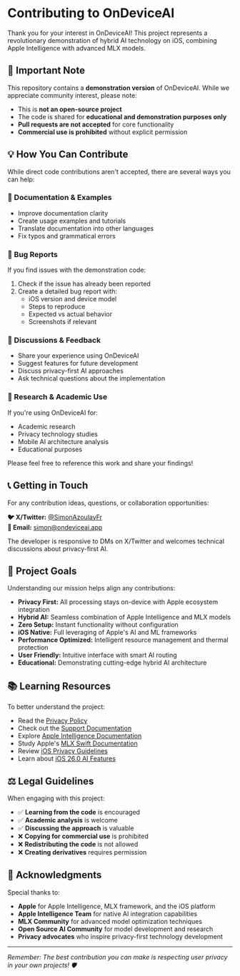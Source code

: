 # Contributing to OnDeviceAI

Thank you for your interest in OnDeviceAI! This project represents a revolutionary demonstration of hybrid AI technology on iOS, combining Apple Intelligence with advanced MLX models.

## 🚨 Important Note

This repository contains a **demonstration version** of OnDeviceAI. While we appreciate community interest, please note:

- This is **not an open-source project**
- The code is shared for **educational and demonstration purposes only**
- **Pull requests are not accepted** for core functionality
- **Commercial use is prohibited** without explicit permission

## 💡 How You Can Contribute

While direct code contributions aren't accepted, there are several ways you can help:

### 📝 Documentation & Examples
- Improve documentation clarity
- Create usage examples and tutorials
- Translate documentation into other languages
- Fix typos and grammatical errors

### 🐛 Bug Reports
If you find issues with the demonstration code:

1. Check if the issue has already been reported
2. Create a detailed bug report with:
   - iOS version and device model
   - Steps to reproduce
   - Expected vs actual behavior
   - Screenshots if relevant

### 💬 Discussions & Feedback
- Share your experience using OnDeviceAI
- Suggest features for future development
- Discuss privacy-first AI approaches
- Ask technical questions about the implementation

### 🔬 Research & Academic Use

If you're using OnDeviceAI for:
- Academic research
- Privacy technology studies  
- Mobile AI architecture analysis
- Educational purposes

Please feel free to reference this work and share your findings!

## 📞 Getting in Touch

For any contribution ideas, questions, or collaboration opportunities:

**🐦 X/Twitter:** [@SimonAzoulayFr](https://x.com/SimonAzoulayFr)  
**📧 Email:** simon@ondeviceai.app  

The developer is responsive to DMs on X/Twitter and welcomes technical discussions about privacy-first AI.

## 🎯 Project Goals

Understanding our mission helps align any contributions:

- **Privacy First:** All processing stays on-device with Apple ecosystem integration
- **Hybrid AI:** Seamless combination of Apple Intelligence and MLX models
- **Zero Setup:** Instant functionality without configuration
- **iOS Native:** Full leveraging of Apple's AI and ML frameworks
- **Performance Optimized:** Intelligent resource management and thermal protection
- **User Friendly:** Intuitive interface with smart AI routing
- **Educational:** Demonstrating cutting-edge hybrid AI architecture

## 📚 Learning Resources

To better understand the project:

- Read the [Privacy Policy](https://simonazoulay.github.io/ondeviceai/privacy)
- Check out the [Support Documentation](https://simonazoulay.github.io/ondeviceai/support)
- Explore [Apple Intelligence Documentation](https://developer.apple.com/apple-intelligence/)
- Study Apple's [MLX Swift Documentation](https://github.com/ml-explore/mlx-swift)
- Review [iOS Privacy Guidelines](https://developer.apple.com/privacy/)
- Learn about [iOS 26.0 AI Features](https://developer.apple.com/ios/)

## ⚖️ Legal Guidelines

When engaging with this project:

- ✅ **Learning from the code** is encouraged
- ✅ **Academic analysis** is welcome
- ✅ **Discussing the approach** is valuable
- ❌ **Copying for commercial use** is prohibited
- ❌ **Redistributing the code** is not allowed
- ❌ **Creating derivatives** requires permission

## 🙏 Acknowledgments

Special thanks to:
- **Apple** for Apple Intelligence, MLX framework, and the iOS platform
- **Apple Intelligence Team** for native AI integration capabilities
- **MLX Community** for advanced model optimization techniques
- **Open Source AI Community** for model development and research
- **Privacy advocates** who inspire privacy-first technology development

---

*Remember: The best contribution you can make is respecting user privacy in your own projects! 🛡️*

